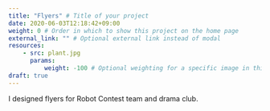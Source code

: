 ```yaml
---
title: "Flyers" # Title of your project
date: 2020-06-03T12:18:42+09:00
weight: 0 # Order in which to show this project on the home page
external_link: "" # Optional external link instead of modal
resources:
    - src: plant.jpg
      params:
          weight: -100 # Optional weighting for a specific image in this project folder
draft: true
---
```


I designed flyers for Robot Contest team and drama club.
